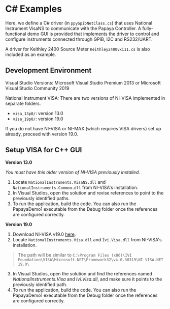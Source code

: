 C# Examples
========================
Here, we define a C# driver (in `ppyGpibNetClass.cs`) that uses National Instrument VisaNS to communicate with the Papaya Controller.
A fully-functional demo GUI is provided that implements the driver to control and configure instruments connected through GPIB, I2C and RS232/UART.

A driver for Keithley 2400 Source Meter `Keithley2400vxi11.cs` is also included as an example.

Development Environment
------------------------
Visual Studio Versions: Microsoft Visual Studio Premium 2013 or Microsoft Visual Studio Community 2019

National Instrument VISA: There are two versions of NI-VISA implemented in separate folders.
- `visa_13p0/`: version 13.0
- `visa_19p0/`: version 19.0

If you do not have NI-VISA or NI-MAX (which requires VISA drivers) set up already, proceed with version 19.0.

Setup VISA for C++ GUI
------------------------
__Version 13.0__

_You must have this older version of NI-VISA previously installed._
1. Locate `NationalInstruments.VisaNS.dll` and `NationalInstruments.Common.dll` from NI-VISA's installation.
1. In Visual Studios, open the solution and revise references to point to the previously identified paths.
2. To run the application, build the code. You can also run the PapayaDemo1 executable from the Debug folder once the references are configured correctly.

__Version 19.0__

1. Download NI-VISA v19.0 [here](http://www.ni.com/en-us/support/downloads/drivers/download.ni-visa.html#305862).
2. Locate `NationalInstruments.Visa.dll` and `Ivi.Visa.dll` from NI-VISA's installation. 
> The path will be similar to `C:\Program Files (x86)\IVI Foundation\VISA\Microsoft.NET\Framework32\v4.0.30319\NI VISA.NET 19.0\`
3. In Visual Studios, open the solution and find the references named _NationalInstruments.Visa_ and _Ivi.Visa.dll_, and make sure it points to the previously identified path.
4. To run the application, build the code. You can also run the PapayaDemo1 executable from the Debug folder once the references are configured correctly.
